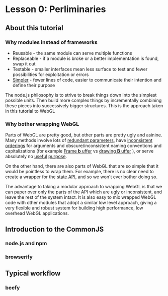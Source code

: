 # Lesson 0: Perliminaries

## About this tutorial


### Why modules instead of frameworks

* Reusable - the same module can serve multiple functions
* Replaceable - if a module is broke or a better implementation is found, swap it out
* Testable - smaller interfaces mean less surface to test and fewer possibilities for exploitation or errors
* [Simpler](http://www.infoq.com/presentations/Simple-Made-Easy) - fewer lines of code, easier to communicate their intention and define their purpose

The node.js philosophy is to strive to break things down into the simplest possible units.  Then build more complex things by incrementally combining these pieces into successively bigger structures.  This is the approach taken in this tutorial to WebGL

### Why bother wrapping WebGL

Parts of WebGL are pretty good, but other parts are pretty ugly and asinine.  Many methods involve lots of [redundant parameters](http://www.khronos.org/opengles/sdk/docs/man/xhtml/glTexImage2D.xml), have [inconsistent](http://www.khronos.org/opengles/sdk/docs/man/xhtml/glDrawArrays.xml) [orderings](http://www.khronos.org/opengles/sdk/docs/man/xhtml/glDrawElements.xml) for arguments and obscure/inconsistent naming conventions and capitalizations (for example [Frame **b** uffer](http://www.khronos.org/registry/webgl/specs/latest/#5.14.6) vs [drawing **B** uffer](http://www.khronos.org/registry/webgl/specs/latest/#THE_DRAWING_BUFFER) ), or serve absolutely no [useful](http://www.khronos.org/opengles/sdk/docs/man/xhtml/glIsBuffer.xml) [purpose](http://www.khronos.org/opengles/sdk/docs/man/xhtml/glIsTexture.xml).

On the other hand, there are also parts of WebGL that are so simple that it would be pointless to wrap them.  For example, there is no clear need to create a wrapper for the [state API](http://www.khronos.org/registry/webgl/specs/latest/#5.14.3), and so we won't ever bother doing so.

The advantage to taking a modular approach to wrapping WebGL is that we can paper over only the parts of the API which are ugly or inconsistent, and leave the rest of the system intact.  It is also easy to mix wrapped WebGL code with other modules that adopt a similar low level approach, giving a very flexible and robust system for building high performance, low overhead WebGL applications.


## Introduction to the CommonJS

### node.js and npm

### browserify


## Typical workflow

### beefy

